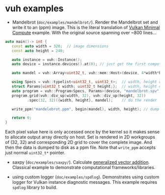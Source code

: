 # vuh examples
- Mandelbrot (```doc/examples/mandelbrot/```).
Render the Mandelbrot set and write it to an (ppm) image.
This is the literal translation of [Vulkan Minimal Compute](https://github.com/Erkaman/vulkan_minimal_compute) example.
With the original source spanning over ~800 lines...
```cpp
auto main()-> int {
   const auto width = 320;  // image dimensions
   const auto height = 240;

   auto instance = vuh::Instance();
   auto device = instance.devices().at(0); // just get the first compute-capable device

   auto mandel = vuh::Array<uint32_t, vuh::mem::Host>(device, 4*width*height); // allocate memory to render Mandelbrot set to

   using Specs = vuh::typelist<uint32_t, uint32_t>;  // width, height of a workgroup
   struct Params{uint32_t width; uint32_t height;};  // width, height of an image
   auto program = vuh::Program<Specs, Params>(device, "mandelbrot.spv");
   program.grid(vuh::div_up(width, 32), vuh::div_up(height, 32))
          .spec(32, 32)({width, height}, mandel);    // do the render

   write_ppm("mandelebrot.ppm", begin(mandel), width, height); // dump image data to a ppm file

   return 0;
}
```
Each pixel value here is only accessed once by the kernel so it makes sense to allocate output array directly on host.
Set is rendered in 2D workgroups of (32, 32) and corresponding 2D grid to cover the complete image.
And then the data is dumped to disk as a ppm file.
Note that ```write_ppm``` accepts just normal ```uint32_t*``` pointer.

- saxpy (```doc/examples/saxpy/```).
Calculate [generalized vector addition](https://en.wikipedia.org/wiki/Basic_Linear_Algebra_Subprograms#Level_1).
Classical example to demonstrate computational frameworks/libraries.

- using  custom logger (```doc/examples/spdlog```).
Demonstrates using custom logger for Vulkan instance diagnostic messages.
This example requires ```spdlog``` library to build.
